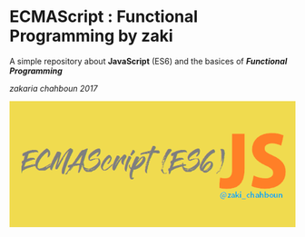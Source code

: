 # ECMAScript : Functional Programming by zaki


A simple repository about **JavaScript** (ES6) and the basices of ***Functional Programming***


*zakaria chahboun 2017*


<img alt="ECMAScript Image" src="https://raw.githubusercontent.com/zakaria-chahboun/ECMAScript-Functional-Programming-zaki/master/JavaScript%20ES6%20Image.png" />
